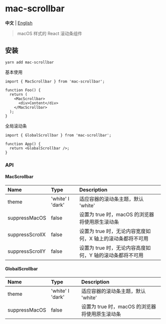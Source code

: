 # mac-scrollbar

**中文** | [English](./README.md)

> macOS 样式的 React 滚动条组件

## 安装

```shell
yarn add mac-scrollbar
```

基本使用

```tsx
import { MacScrollbar } from 'mac-scrollbar';

function Foo() {
  return (
    <MacScrollbar>
      <div>Content</div>
    </MacScrollbar>
  );
}
```

全局滚动条

```tsx
import { GlobalScrollbar } from 'mac-scrollbar';

function App() {
  return <GlobalScrollbar />;
}
```

### API

#### MacScrollbar

| Name            | Type             | Description                                                |
| :-------------- | :--------------- | :--------------------------------------------------------- |
| theme           | 'white' I 'dark' | 适应容器的滚动条主题，默认 'white'                         |
| suppressMacOS   | false            | 设置为 true 时，macOS 的浏览器将使用原生滚动条             |
| suppressScrollX | false            | 设置为 true 时，无论内容宽度如何，X 轴上的滚动条都将不可用 |
| suppressScrollY | false            | 设置为 true 时，无论内容高度如何，Y 轴的滚动条都将不可用   |

#### GlobalScrollbar

| Name          | Type             | Description                                    |
| :------------ | :--------------- | :--------------------------------------------- |
| theme         | 'white' I 'dark' | 适应容器的滚动条主题，默认 'white'             |
| suppressMacOS | false            | 设置为 true 时，macOS 的浏览器将使用原生滚动条 |
